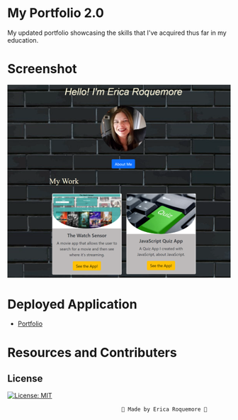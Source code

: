 # My Portfolio 2.0

My updated portfolio showcasing the skills that I've acquired thus far in my education.

# Screenshot

 ![](./assets/images/portfolio2.png)

# Deployed Application

* [Portfolio](https://ricapi96.github.io/portfolio-updated/)

# Resources and Contributers

## License
[![License: MIT](https://img.shields.io/badge/License-MIT-yellow.svg)](https://opensource.org/licenses/MIT)


                                        💙 Made by Erica Roquemore 💙